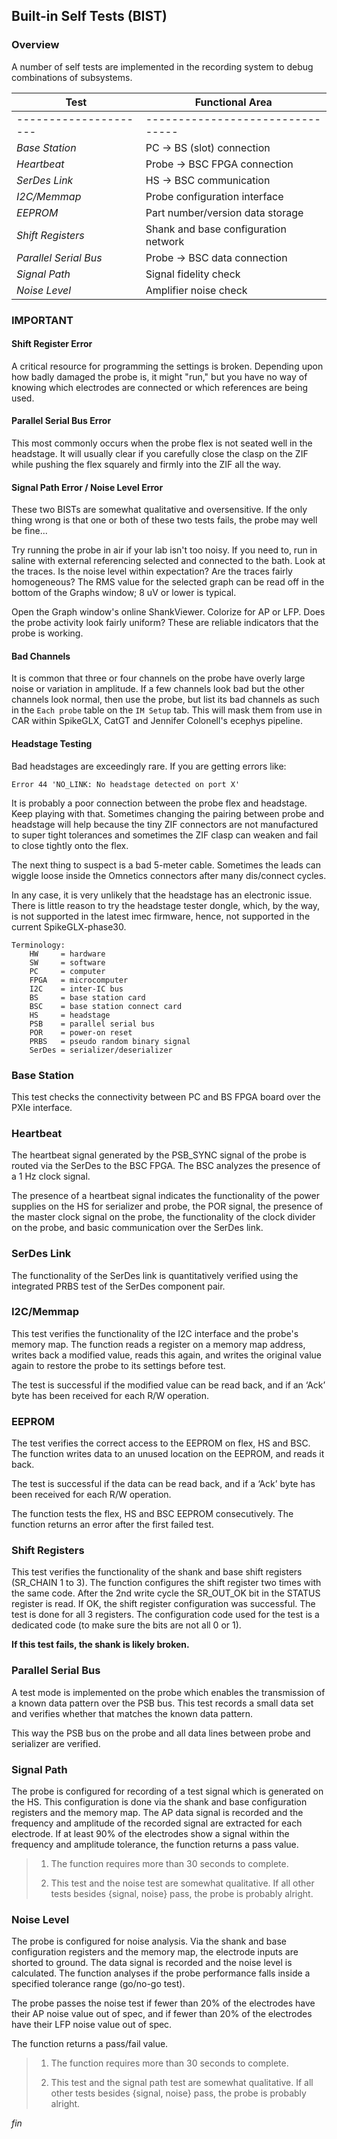 ## Built-in Self Tests (BIST)

### Overview

A number of self tests are implemented in the recording system to
debug combinations of subsystems.

| Test                  | Functional Area |
| --------------------- | -------------------------------- |
| --------------------- | -------------------------------- |
| *Base Station*        | PC -> BS (slot) connection |
| *Heartbeat*           | Probe -> BSC FPGA connection |
| *SerDes Link*         | HS -> BSC communication |
| *I2C/Memmap*          | Probe configuration interface |
| *EEPROM*              | Part number/version data storage |
| *Shift Registers*     | Shank and base configuration network |
| *Parallel Serial Bus* | Probe -> BSC data connection |
| *Signal Path*         | Signal fidelity check |
| *Noise Level*         | Amplifier noise check |

### IMPORTANT

#### Shift Register Error

A critical resource for programming the settings is broken. Depending upon
how badly damaged the probe is, it might "run," but you have no way of
knowing which electrodes are connected or which references are being used.

#### Parallel Serial Bus Error

This most commonly occurs when the probe flex is not seated well in the
headstage. It will usually clear if you carefully close the clasp on the
ZIF while pushing the flex squarely and firmly into the ZIF all the way.

#### Signal Path Error / Noise Level Error

These two BISTs are somewhat qualitative and oversensitive. If the only
thing wrong is that one or both of these two tests fails, the probe may
well be fine...

Try running the probe in air if your lab isn't too noisy. If you need to,
run in saline with external referencing selected and connected to the
bath. Look at the traces. Is the noise level within expectation? Are the
traces fairly homogeneous? The RMS value for the selected graph can be read
off in the bottom of the Graphs window; 8 uV or lower is typical.

Open the Graph window's online ShankViewer. Colorize for AP or LFP. Does
the probe activity look fairly uniform? These are reliable indicators that
the probe is working.

#### Bad Channels

It is common that three or four channels on the probe have overly large
noise or variation in amplitude. If a few channels look bad but the other
channels look normal, then use the probe, but list its bad channels as
such in the `Each probe` table on the `IM Setup` tab. This will mask them
from use in CAR within SpikeGLX, CatGT and Jennifer Colonell's ecephys
pipeline.

#### Headstage Testing

Bad headstages are exceedingly rare. If you are getting errors like:

`Error 44 'NO_LINK: No headstage detected on port X'`

It is probably a poor connection between the probe flex and headstage.
Keep playing with that. Sometimes changing the pairing between probe and
headstage will help because the tiny ZIF connectors are not manufactured
to super tight tolerances and sometimes the ZIF clasp can weaken and fail
to close tightly onto the flex.

The next thing to suspect is a bad 5-meter cable. Sometimes the leads can
wiggle loose inside the Omnetics connectors after many dis/connect cycles.

In any case, it is very unlikely that the headstage has an electronic
issue. There is little reason to try the headstage tester dongle, which,
by the way, is not supported in the latest imec firmware, hence, not
supported in the current SpikeGLX-phase30.

```
Terminology:
    HW     = hardware
    SW     = software
    PC     = computer
    FPGA   = microcomputer
    I2C    = inter-IC bus
    BS     = base station card
    BSC    = base station connect card
    HS     = headstage
    PSB    = parallel serial bus
    POR    = power-on reset
    PRBS   = pseudo random binary signal
    SerDes = serializer/deserializer
```

### Base Station

This test checks the connectivity between PC and BS FPGA board over the
PXIe interface.

### Heartbeat

The heartbeat signal generated by the PSB_SYNC signal of the probe is
routed via the SerDes to the BSC FPGA. The BSC analyzes the presence of
a 1 Hz clock signal.

The presence of a heartbeat signal indicates the functionality of the
power supplies on the HS for serializer and probe, the POR signal, the
presence of the master clock signal on the probe, the functionality of
the clock divider on the probe, and basic communication over the
SerDes link.

### SerDes Link

The functionality of the SerDes link is quantitatively verified
using the integrated PRBS test of the SerDes component pair.

### I2C/Memmap

This test verifies the functionality of the I2C interface and the probe's
memory map. The function reads a register on a memory map address, writes
back a modified value, reads this again, and writes the original value
again to restore the probe to its settings before test.

The test is successful if the modified value can be read back, and if an
‘Ack’ byte has been received for each R/W operation.

### EEPROM

The test verifies the correct access to the EEPROM on flex, HS and BSC.
The function writes data to an unused location on the EEPROM, and reads
it back.

The test is successful if the data can be read back, and if a ‘Ack’ byte
has been received for each R/W operation.

The function tests the flex, HS and BSC EEPROM consecutively. The function
returns an error after the first failed test.

### Shift Registers

This test verifies the functionality of the shank and base shift registers
(SR_CHAIN 1 to 3). The function configures the shift register two times
with the same code. After the 2nd write cycle the SR_OUT_OK bit in the
STATUS register is read. If OK, the shift register configuration was
successful. The test is done for all 3 registers. The configuration
code used for the test is a dedicated code (to make sure the bits
are not all 0 or 1).

**If this test fails, the shank is likely broken.**

### Parallel Serial Bus

A test mode is implemented on the probe which enables the transmission
of a known data pattern over the PSB bus. This test records a small data
set and verifies whether that matches the known data pattern.

This way the PSB bus on the probe and all data lines between probe and
serializer are verified.

### Signal Path

The probe is configured for recording of a test signal which is generated
on the HS. This configuration is done via the shank and base configuration
registers and the memory map. The AP data signal is recorded and the
frequency and amplitude of the recorded signal are extracted for each
electrode. If at least 90% of the electrodes show a signal within the
frequency and amplitude tolerance, the function returns a pass value.

> 1. The function requires more than 30 seconds to complete.
>
> 2. This test and the noise test are somewhat qualitative. If all other
tests besides {signal, noise} pass, the probe is probably alright.

### Noise Level

The probe is configured for noise analysis. Via the shank and base
configuration registers and the memory map, the electrode inputs are
shorted to ground. The data signal is recorded and the noise level is
calculated. The function analyses if the probe performance falls
inside a specified tolerance range (go/no-go test).

The probe passes the noise test if fewer than 20% of the electrodes have
their AP noise value out of spec, and if fewer than 20% of the electrodes
have their LFP noise value out of spec.

The function returns a pass/fail value.

> 1. The function requires more than 30 seconds to complete.
>
> 2. This test and the signal path test are somewhat qualitative. If all
other tests besides {signal, noise} pass, the probe is probably alright.


_fin_


